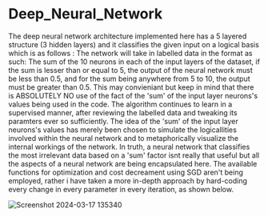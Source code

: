 # Deep_Neural_Network
The deep neural network architecture implemented here has a 5 layered structure (3 hidden layers) and it classifies the given input on a logical basis which is as follows :
The network will take in labelled data in the format as such:
The sum of the 10 neurons in each of the input layers of the dataset, if the sum is lesser than or equal to 5, the output of the neural network must be less than 0.5, and for the sum being anywhere from 5 to 10, the output must be greater than 0.5.
This may convieniant but keep in mind that there is ABSOLUTELY NO use of the fact of the 'sum' of the input layer neurons's values being used in the code.
The algorithm continues to learn in a supervised manner, after reviewing the labelled data and tweaking its paramters ever so sufficiently.
The idea of the 'sum' of the input layer neurons's values has merely been chosen to simulate the logicallities involved within the neural network and to metaphorically visualize the internal workings of the network.
In truth, a neural network that classifies the most irrelevant data based on a 'sum' factor isnt really that useful but all the aspects of a neural network are being encapsulated here.
The available functions for optimization and cost decreament using SGD aren't being employed, rather i have taken a more in-depth approach by hard-coding every change in every parameter in every iteration, as shown below.

![Screenshot 2024-03-17 135340](https://github.com/R2D2-08/Deep_Neural_Network/assets/155892663/76a1cf91-aa92-4be5-86e5-2f7ddf07aa42)
